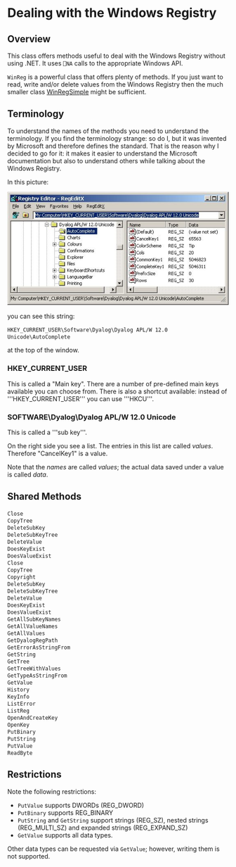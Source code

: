 # Dealing with the Windows Registry


## Overview

This class offers methods useful to deal with the Windows Registry without using .NET. It uses `⎕NA` calls to the appropriate Windows API.

`WinReg` is a powerful class that offers plenty of methods. If you just want to read, write and/or delete values from the Windows Registry then the much smaller class [WinRegSimple](https://github.com/aplteam/WinRegSimple) might be sufficient.


## Terminology

To understand the names of the methods you need to understand the terminology. If you find the terminology strange: so do I, but it was invented by Microsoft and therefore defines the standard. That is the reason why I decided to go for it: it makes it easier to understand the Microsoft documentation but also to understand others while talking about the Windows Registry.

In this picture:

![](EditReg.jpg)

you can see this string:

```
HKEY_CURRENT_USER\Software\Dyalog\Dyalog APL/W 12.0 Unicode\AutoComplete
```

at the top of the window.


### HKEY_CURRENT_USER
This is called a "Main key". There are a number of pre-defined main keys available you can choose from. There is also a shortcut available: instead of '''HKEY_CURRENT_USER''' you can use '''HKCU'''.


### SOFTWARE\Dyalog\Dyalog APL/W 12.0 Unicode

This is called a '''sub key'''.

On the right side you see a list. The entries in this list are called _values_. Therefore "CancelKey1" is a value.

Note that the _names_ are called _values_; the actual data saved under a value is called _data_.


## Shared Methods

```
Close
CopyTree
DeleteSubKey
DeleteSubKeyTree
DeleteValue
DoesKeyExist
DoesValueExist
Close               
CopyTree            
Copyright           
DeleteSubKey        
DeleteSubKeyTree    
DeleteValue         
DoesKeyExist        
DoesValueExist      
GetAllSubKeyNames
GetAllValueNames
GetAllValues
GetDyalogRegPath
GetErrorAsStringFrom
GetString
GetTree
GetTreeWithValues
GetTypeAsStringFrom
GetValue
History
KeyInfo
ListError
ListReg
OpenAndCreateKey
OpenKey
PutBinary
PutString
PutValue
ReadByte
```


## Restrictions

Note the following restrictions:

 * `PutValue` supports DWORDs (REG_DWORD)
 * `PutBinary` supports REG_BINARY 
 * `PutString` and `GetString` support strings (REG_SZ), nested strings (REG_MULTI_SZ) and expanded strings (REG_EXPAND_SZ)
 * `GetValue` supports all data types.

Other data types can be requested via `GetValue`; however, writing them is not supported.
